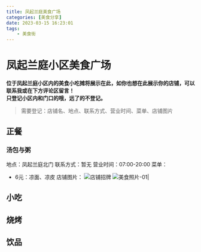 ```yaml
---
title: 凤起兰庭美食广场
categories: [美食分享]
date: 2023-03-15 16:23:01
tags:
    - 美食街
---
```


# 凤起兰庭小区美食广场

**位于凤起兰庭小区内的美食小吃摊将展示在此，如你也想在此展示你的店铺，可以联系我或在下方评论区留言！<br>只登记小区内和门口的哦，远了的不登记。**

>需要登记：店铺名、地点、联系方式、营业时间、菜单、店铺图片

<!-- more -->

## 正餐

### 汤包与粥
地点：凤起兰庭北门
联系方式：暂无
营业时间：07:00-20:00
菜单：
- 6元：凉面、凉皮
店铺图片：
![店铺招牌](https://img.1949hacker.cn//59d4db41101b4cbde865bce2603a87d.jpg)
![美食照片-01](https://img.1949hacker.cn//a0120f00e258d638e230cfefa201a2e.jpg)|

## 小吃

## 烧烤

## 饮品